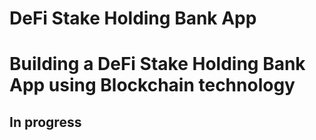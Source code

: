 # DeFi Stake Holding Bank App

# Building a DeFi Stake Holding Bank App using Blockchain technology

## In progress
